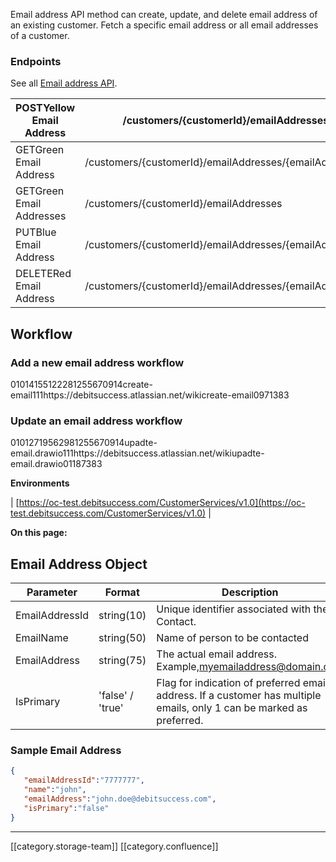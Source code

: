 Email address API method can create, update, and delete email address of an existing customer. Fetch a specific email address or all email addresses of a customer.


### Endpoints
See all [Email address API](https://oc-debitsuccess.portal.azure-api.net/docs/services/Mock/operations/5ddde1a62bd5ea6d280dfe70?&tags=EmailAddresses).



| POSTYellow Email Address | /customers/{customerId}/emailAddresses | 
|  --- |  --- | 
| GETGreen Email Address | /customers/{customerId}/emailAddresses/{emailAddressId} | 
| GETGreen  Email Addresses | /customers/{customerId}/emailAddresses | 
| PUTBlue Email Address | /customers/{customerId}/emailAddresses/{emailAddressId} | 
| DELETERed Email Address | /customers/{customerId}/emailAddresses/{emailAddressId} | 


## Workflow

### Add a new email address workflow
01014155122281255670914create-email111https://debitsuccess.atlassian.net/wikicreate-email0971383
### Update an email address workflow
01012719562981255670914upadte-email.drawio111https://debitsuccess.atlassian.net/wikiupadte-email.drawio01187383

 **Environments** 



| [https://oc-test.debitsuccess.com/CustomerServices/v1.0](https://oc-test.debitsuccess.com/CustomerServices/v1.0) | 

 **On this page:** 


## Email Address Object


|  **Parameter**  |  **Format**  |  **Description**  | 
|  --- |  --- |  --- | 
| EmailAddressId | string(10) | Unique identifier associated with the Contact. | 
| EmailName | string(50) | Name of person to be contacted | 
| EmailAddress | string(75) | The actual email address. Example,[myemailaddress@domain.com](mailto:myemailaddress@domain.com) | 
| IsPrimary | 'false' / 'true' | Flag for indication of preferred email address. If a customer has multiple emails, only 1 can be marked as preferred. | 


### Sample Email Address

```json
{
   "emailAddressId":"7777777",
   "name":"john",
   "emailAddress":"john.doe@debitsuccess.com",
   "isPrimary":"false"
}
```


*****

[[category.storage-team]] 
[[category.confluence]] 

